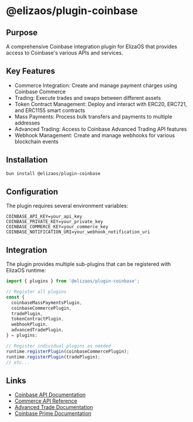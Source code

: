 # @elizaos/plugin-coinbase

## Purpose

A comprehensive Coinbase integration plugin for ElizaOS that provides access to Coinbase's various APIs and services.

## Key Features

- Commerce Integration: Create and manage payment charges using Coinbase Commerce
- Trading: Execute trades and swaps between different assets
- Token Contract Management: Deploy and interact with ERC20, ERC721, and ERC1155 smart contracts
- Mass Payments: Process bulk transfers and payments to multiple addresses
- Advanced Trading: Access to Coinbase Advanced Trading API features
- Webhook Management: Create and manage webhooks for various blockchain events

## Installation

```bash
bun install @elizaos/plugin-coinbase
```

## Configuration

The plugin requires several environment variables:

```env
COINBASE_API_KEY=your_api_key
COINBASE_PRIVATE_KEY=your_private_key
COINBASE_COMMERCE_KEY=your_commerce_key
COINBASE_NOTIFICATION_URI=your_webhook_notification_uri
```

## Integration

The plugin provides multiple sub-plugins that can be registered with ElizaOS runtime:

```typescript
import { plugins } from '@elizaos/plugin-coinbase';

// Register all plugins
const {
  coinbaseMassPaymentsPlugin,
  coinbaseCommercePlugin,
  tradePlugin,
  tokenContractPlugin,
  webhookPlugin,
  advancedTradePlugin,
} = plugins;

// Register individual plugins as needed
runtime.registerPlugin(coinbaseCommercePlugin);
runtime.registerPlugin(tradePlugin);
// etc...
```

## Links

- [Coinbase API Documentation](https://docs.cloud.coinbase.com/)
- [Commerce API Reference](https://docs.cloud.coinbase.com/commerce/reference/)
- [Advanced Trade Documentation](https://docs.cloud.coinbase.com/advanced-trade-api/)
- [Coinbase Prime Documentation](https://docs.prime.coinbase.com/)
